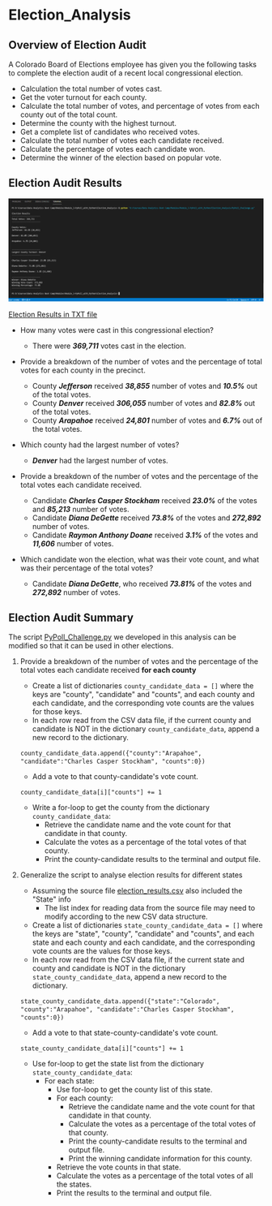 # Election_Analysis

## Overview of Election Audit
A Colorado Board of Elections employee has given you the following tasks to complete the election audit of a recent local congressional election.

- Calculation the total number of votes cast.
- Get the voter turnout for each county.
- Calculate the total number of votes, and percentage of votes from each county out of the total count.
- Determine the county with the highest turnout.
- Get a complete list of candidates who received votes.
- Calculate the total number of votes each candidate received.
- Calculate the percentage of votes each candidate won.
- Determine the winner of the election based on popular vote.

## Election Audit Results
![Election Results from Terminal](analysis/election_results_terminal.png)

[Election Results in TXT file](analysis/election_results.txt)

- How many votes were cast in this congressional election?
    - There were **_369,711_** votes cast in the election.

- Provide a breakdown of the number of votes and the percentage of total votes for each county in the precinct.
    - County **_Jefferson_** received **_38,855_** number of votes and **_10.5%_** out of the total votes.
    - County **_Denver_** received **_306,055_** number of votes and **_82.8%_** out of the total votes.
    - County **_Arapahoe_** received **_24,801_** number of votes and **_6.7%_** out of the total votes.

- Which county had the largest number of votes?
    - **_Denver_** had the largest number of votes.

- Provide a breakdown of the number of votes and the percentage of the total votes each candidate received.
    - Candidate **_Charles Casper Stockham_** received **_23.0%_** of the votes and **_85,213_** number of votes.
    - Candidate **_Diana DeGette_** received **_73.8%_** of the votes and **_272,892_** number of votes.
    - Candidate **_Raymon Anthony Doane_** received **_3.1%_** of the votes and **_11,606_** number of votes.

- Which candidate won the election, what was their vote count, and what was their percentage of the total votes?
    - Candidate **_Diana DeGette_**, who received **_73.81%_** of the votes and **_272,892_** number of votes.


## Election Audit Summary
The script [PyPoll_Challenge.py](PyPoll_Challenge.py) we developed in this analysis can be modified so that it can be used in other elections.
1. Provide a breakdown of the number of votes and the percentage of the total votes each candidate received **for each county**
    - Create a list of dictionaries `county_candidate_data = []` where the keys are "county", "candidate" and "counts", and each county and each candidate, and the corresponding vote counts are the values for those keys.
    - In each row read from the CSV data file, if the current county and candidate is NOT in the dictionary `county_candidate_data`, append a new record to the dictionary.
    ```
    county_candidate_data.append({"county":"Arapahoe", "candidate":"Charles Casper Stockham", "counts":0})
    ```
    - Add a vote to that county-candidate's vote count.
    ```
    county_candidate_data[i]["counts"] += 1
    ```
    -  Write a for-loop to get the county from the dictionary `county_candidate_data`:
        -  Retrieve the candidate name and the vote count for that candidate in that county.
        -  Calculate the votes as a percentage of the total votes of that county.
        -  Print the county-candidate results to the terminal and output file.

2. Generalize the script to analyse election results for different states
    - Assuming the source file [election_results.csv](Resources/election_results.csv) also included the "State" info
        - The list index for reading data from the source file may need to modify according to the new CSV data structure.
    - Create a list of dictionaries `state_county_candidate_data = []` where the keys are "state", "county", "candidate" and "counts", and each state and each county and each candidate, and the corresponding vote counts are the values for those keys.
    - In each row read from the CSV data file, if the current state and county and candidate is NOT in the dictionary `state_county_candidate_data`, append a new record to the dictionary.
    ```
    state_county_candidate_data.append({"state":"Colorado", "county":"Arapahoe", "candidate":"Charles Casper Stockham", "counts":0})
    ```
    - Add a vote to that state-county-candidate's vote count.
    ```
    state_county_candidate_data[i]["counts"] += 1
    ```
    -  Use for-loop to get the state list from the dictionary `state_county_candidate_data`:
        -  For each state:
            -  Use for-loop to get the county list of this state.
            -  For each county:
                -  Retrieve the candidate name and the vote count for that candidate in that county.
                -  Calculate the votes as a percentage of the total votes of that county.
                -  Print the county-candidate results to the terminal and output file.
                -  Print the winning candidate information for this county.
            -  Retrieve the vote counts in that state.
            -  Calculate the votes as a percentage of the total votes of all the states.
            -  Print the results to the terminal and output file.
